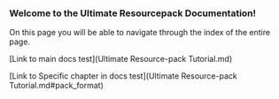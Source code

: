 ### Welcome to the Ultimate Resourcepack Documentation!

On this page you will be able to navigate through the index of the entire page.

[Link to main docs test](Ultimate Resource-pack Tutorial.md)

[Link to Specific chapter in docs test](Ultimate Resource-pack Tutorial.md#pack_format)